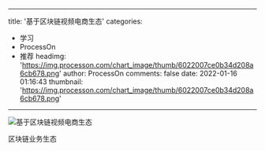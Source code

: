 
---
title: '基于区块链视频电商生态'
categories: 
 - 学习
 - ProcessOn
 - 推荐
headimg: 'https://img.processon.com/chart_image/thumb/6022007ce0b34d208a6cb678.png'
author: ProcessOn
comments: false
date: 2022-01-16 01:16:43
thumbnail: 'https://img.processon.com/chart_image/thumb/6022007ce0b34d208a6cb678.png'
---

<div>   
<img class="thumb" alt="基于区块链视频电商生态" src="https://img.processon.com/chart_image/thumb/6022007ce0b34d208a6cb678.png" referrerpolicy="no-referrer">
<p>区块链业务生态</p>  
</div>
            